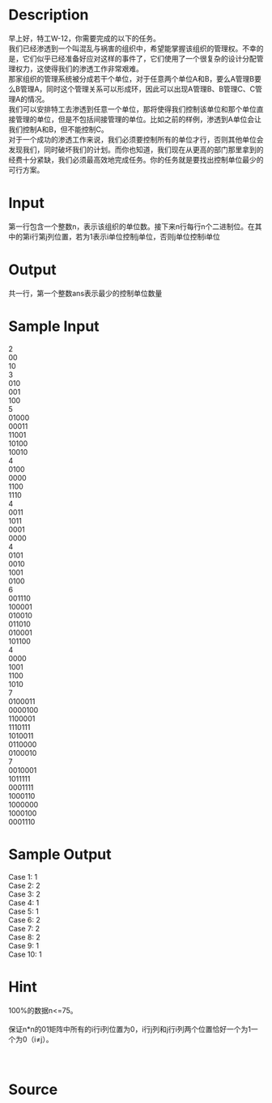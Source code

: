 
# Description

<div class="content"><div>早上好，特工W-12，你需要完成的以下的任务。</div>
<div>我们已经渗透到一个叫混乱与祸害的组织中，希望能掌握该组织的管理权。不幸的是，它们似乎已经准备好应对这样的事件了，它们使用了一个很复杂的设计分配管理权力，这使得我们的渗透工作非常艰难。</div>
<div>那家组织的管理系统被分成若干个单位，对于任意两个单位A和B，要么A管理B要么B管理A，同时这个管理关系可以形成环，因此可以出现A管理B、B管理C、C管理A的情况。</div>
<div>我们可以安排特工去渗透到任意一个单位，那将使得我们控制该单位和那个单位直接管理的单位，但是不包括间接管理的单位。比如之前的样例，渗透到A单位会让我们控制A和B，但不能控制C。</div>
<div>对于一个成功的渗透工作来说，我们必须要控制所有的单位才行，否则其他单位会发现我们，同时破坏我们的计划。而你也知道，我们现在从更高的部门那里拿到的经费十分紧缺，我们必须最高效地完成任务。你的任务就是要找出控制单位最少的可行方案。</div>
<div></div>
<p></p></div>

# Input

<div class="content"><div>第一行包含一个整数n，表示该组织的单位数。接下来n行每行n个二进制位。在其中的第i行第j列位置，若为1表示i单位控制j单位，否则j单位控制i单位</div>
<div></div>
<p></p></div>

# Output

<div class="content"><div>共一行，第一个整数ans表示最少的控制单位数量</div>
<div></div>
<p></p></div>

# Sample Input

<div class="content"><span class="sampledata">2<br/>
00<br/>
10<br/>
3<br/>
010<br/>
001<br/>
100<br/>
5<br/>
01000<br/>
00011<br/>
11001<br/>
10100<br/>
10010<br/>
4<br/>
0100<br/>
0000<br/>
1100<br/>
1110<br/>
4<br/>
0011<br/>
1011<br/>
0001<br/>
0000<br/>
4<br/>
0101<br/>
0010<br/>
1001<br/>
0100<br/>
6<br/>
001110<br/>
100001<br/>
010010<br/>
011010<br/>
010001<br/>
101100<br/>
4<br/>
0000<br/>
1001<br/>
1100<br/>
1010<br/>
7<br/>
0100011<br/>
0000100<br/>
1100001<br/>
1110111<br/>
1010011<br/>
0110000<br/>
0100010<br/>
7<br/>
0010001<br/>
1011111<br/>
0001111<br/>
1000110<br/>
1000000<br/>
1000100<br/>
0001110<br/>
</span></div>

# Sample Output

<div class="content"><span class="sampledata">Case 1: 1<br/>
Case 2: 2<br/>
Case 3: 2<br/>
Case 4: 1<br/>
Case 5: 1<br/>
Case 6: 2<br/>
Case 7: 2<br/>
Case 8: 2<br/>
Case 9: 1<br/>
Case 10: 1<br/>
</span></div>

# Hint

<div class="content"><p></p><div>100%的数据n&lt;=75。</div><br/>
<div>保证n*n的01矩阵中所有的i行i列位置为0，i行j列和j行i列两个位置恰好一个为1一个为0（i≠j）。</div><br/>
<div></div><br/>
<p></p><p></p></div>

# Source

<div class="content"><p><a href="problemset.php?search="></a></p></div>

